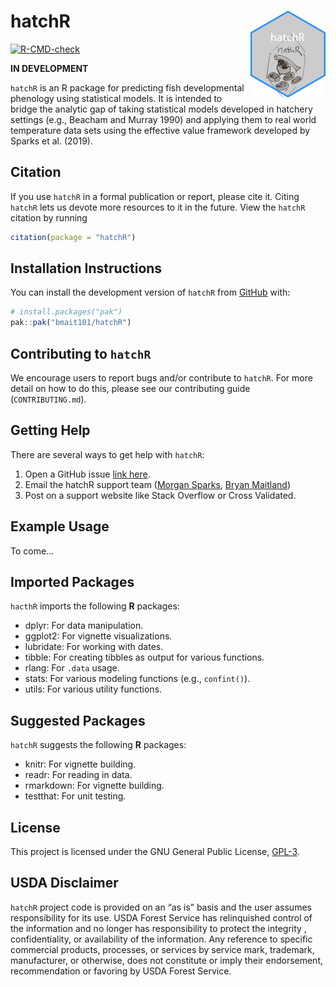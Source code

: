 
<!-- README.md is generated from README.Rmd. Please edit that file -->

# hatchR <a href="https://bmait101.github.io/hatchR/"><img src="man/figures/logo.png" align="right" height="139" alt="hatchR website" /></a>

<!-- badges: start -->

[![R-CMD-check](https://github.com/bmait101/hatchR/actions/workflows/R-CMD-check.yaml/badge.svg)](https://github.com/bmait101/hatchR/actions/workflows/R-CMD-check.yaml)
<!-- badges: end -->

**IN DEVELOPMENT**

`hatchR` is an R package for predicting fish developmental phenology
using statistical models. It is intended to bridge the analytic gap of
taking statistical models developed in hatchery settings (e.g., Beacham
and Murray 1990) and applying them to real world temperature data sets
using the effective value framework developed by Sparks et al. (2019).

## Citation

If you use `hatchR` in a formal publication or report, please cite it.
Citing `hatchR` lets us devote more resources to it in the future. View
the `hatchR` citation by running

``` r
citation(package = "hatchR")
```

## Installation Instructions

You can install the development version of `hatchR` from
[GitHub](https://github.com/) with:

``` r
# install.packages("pak")
pak::pak("bmait101/hatchR")
```

## Contributing to `hatchR`

We encourage users to report bugs and/or contribute to `hatchR`. For
more detail on how to do this, please see our contributing guide
(`CONTRIBUTING.md`).

## Getting Help

There are several ways to get help with `hatchR`:

1.  Open a GitHub issue [link
    here](https://github.com/bmait101/hatchR/issues).
2.  Email the hatchR support team ([Morgan
    Sparks](morgan.sparks@usda.gov), [Bryan
    Maitland](bryan.maitland@usda.gov))
3.  Post on a support website like Stack Overflow or Cross Validated.

## Example Usage

To come…

## Imported Packages

`hacthR` imports the following **R** packages:

- dplyr: For data manipulation.
- ggplot2: For vignette visualizations.
- lubridate: For working with dates.
- tibble: For creating tibbles as output for various functions.
- rlang: For `.data` usage.
- stats: For various modeling functions (e.g., `confint()`).
- utils: For various utility functions.

## Suggested Packages

`hatchR` suggests the following **R** packages:

- knitr: For vignette building.
- readr: For reading in data.
- rmarkdown: For vignette building.
- testthat: For unit testing.

## License

This project is licensed under the GNU General Public License,
[GPL-3](https://cran.r-project.org/web/licenses/GPL-3).

## USDA Disclaimer

`hatchR` project code is provided on an “as is” basis and the user
assumes responsibility for its use. USDA Forest Service has relinquished
control of the information and no longer has responsibility to protect
the integrity , confidentiality, or availability of the information. Any
reference to specific commercial products, processes, or services by
service mark, trademark, manufacturer, or otherwise, does not constitute
or imply their endorsement, recommendation or favoring by USDA Forest
Service.

